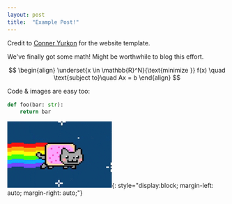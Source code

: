 ```yaml
---
layout: post
title:  "Example Post!"
---
```


Credit to [Conner Yurkon](https://www.yurkon.co/) for the website template.

We've finally got some math! Might be worthwhile to blog this effort.

$$
\begin{align}
\underset{x \in \mathbb{R}^N}{\text{minimize }} f(x) \quad \text{subject to}\quad Ax = b
\end{align}
$$

Code & images are easy too:
```python
def foo(bar: str):
    return bar
```

![Nyan Cat](/assets/nyanCat.gif){: style="display:block; margin-left: auto; margin-right: auto;"}